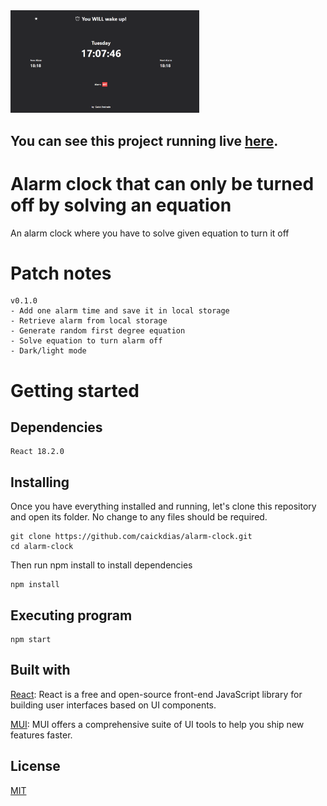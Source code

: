 <img src="https://github.com/caickdias/alarm-clock/blob/master/examples/app.png" width="60%" height="60%"/>

## You can see this project running live [here](https://caickdias.github.io/alarm-clock/).

# Alarm clock that can only be turned off by solving an equation

An alarm clock where you have to solve given equation to turn it off

# Patch notes

```
v0.1.0
- Add one alarm time and save it in local storage
- Retrieve alarm from local storage
- Generate random first degree equation
- Solve equation to turn alarm off
- Dark/light mode
```

# Getting started

## Dependencies

```
React 18.2.0
```

## Installing

Once you have everything installed and running, let's clone this repository and open its folder. No change to any files should be required.

```
git clone https://github.com/caickdias/alarm-clock.git
cd alarm-clock
```
Then run npm install to install dependencies

```
npm install
```

## Executing program

```
npm start
```

## Built with

[React](https://reactjs.org/): React is a free and open-source front-end JavaScript library for building user interfaces based on UI components.

[MUI](https://mui.com/): MUI offers a comprehensive suite of UI tools to help you ship new features faster.

## License

[MIT](https://choosealicense.com/licenses/mit/)
